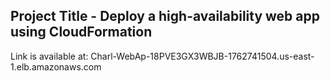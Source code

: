 ## Project Title - Deploy a high-availability web app using CloudFormation

Link is available at: Charl-WebAp-18PVE3GX3WBJB-1762741504.us-east-1.elb.amazonaws.com

